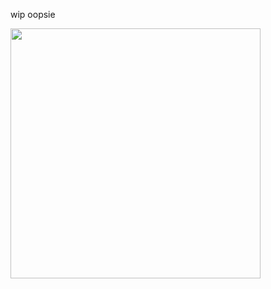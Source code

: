 wip oopsie

<img src="https://github.com/Yoosunoovy/Yoosunoovy/assets/155345103/5d2e67c3-c54e-4e23-bfc6-5a91f86bd79d" width="400" height="400">
